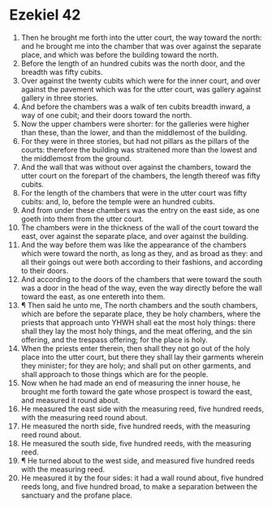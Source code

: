 ﻿# Ezekiel 42
1. Then he brought me forth into the utter court, the way toward the north: and he brought me into the chamber that was over against the separate place, and which was before the building toward the north. 
2. Before the length of an hundred cubits was the north door, and the breadth was fifty cubits. 
3. Over against the twenty cubits which were for the inner court, and over against the pavement which was for the utter court, was gallery against gallery in three stories. 
4. And before the chambers was a walk of ten cubits breadth inward, a way of one cubit; and their doors toward the north. 
5. Now the upper chambers were shorter: for the galleries were higher than these, than the lower, and than the middlemost of the building. 
6. For they were in three stories, but had not pillars as the pillars of the courts: therefore the building was straitened more than the lowest and the middlemost from the ground. 
7. And the wall that was without over against the chambers, toward the utter court on the forepart of the chambers, the length thereof was fifty cubits. 
8. For the length of the chambers that were in the utter court was fifty cubits: and, lo, before the temple were an hundred cubits. 
9. And from under these chambers was the entry on the east side, as one goeth into them from the utter court. 
10. The chambers were in the thickness of the wall of the court toward the east, over against the separate place, and over against the building. 
11. And the way before them was like the appearance of the chambers which were toward the north, as long as they, and as broad as they: and all their goings out were both according to their fashions, and according to their doors. 
12. And according to the doors of the chambers that were toward the south was a door in the head of the way, even the way directly before the wall toward the east, as one entereth into them. 
13. ¶ Then said he unto me, The north chambers and the south chambers, which are before the separate place, they be holy chambers, where the priests that approach unto YHWH shall eat the most holy things: there shall they lay the most holy things, and the meat offering, and the sin offering, and the trespass offering; for the place is holy. 
14. When the priests enter therein, then shall they not go out of the holy place into the utter court, but there they shall lay their garments wherein they minister; for they are holy; and shall put on other garments, and shall approach to those things which are for the people. 
15. Now when he had made an end of measuring the inner house, he brought me forth toward the gate whose prospect is toward the east, and measured it round about. 
16. He measured the east side with the measuring reed, five hundred reeds, with the measuring reed round about. 
17. He measured the north side, five hundred reeds, with the measuring reed round about. 
18. He measured the south side, five hundred reeds, with the measuring reed. 
19. ¶ He turned about to the west side, and measured five hundred reeds with the measuring reed. 
20. He measured it by the four sides: it had a wall round about, five hundred reeds long, and five hundred broad, to make a separation between the sanctuary and the profane place. 
